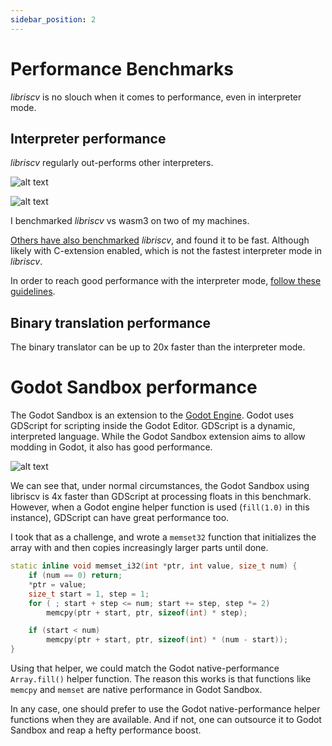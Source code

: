 ```yaml
---
sidebar_position: 2
---
```


# Performance Benchmarks

_libriscv_ is no slouch when it comes to performance, even in interpreter mode.

## Interpreter performance

_libriscv_ regularly out-performs other interpreters.

![alt text](/img/performance/CoreMark_1.0_Interpreted_wasm3_vs_interpreted_libriscv.png)

![alt text](/img/performance/STREAM_memory_wasm3_vs_libriscv_(no_SIMD).png)

I benchmarked _libriscv_ vs wasm3 on two of my machines.

[Others have also benchmarked](https://github.com/sysprog21/rv32emu/issues/288) _libriscv_, and found it to be fast. Although likely with C-extension enabled, which is not the fastest interpreter mode in _libriscv_.

In order to reach good performance with the interpreter mode, [follow these guidelines](https://github.com/libriscv/libriscv?tab=readme-ov-file#interpreter-performance-settings).


## Binary translation performance

The binary translator can be up to 20x faster than the interpreter mode.


# Godot Sandbox performance

The Godot Sandbox is an extension to the [Godot Engine](https://godotengine.org/). Godot uses GDScript for scripting inside the Godot Editor. GDScript is a dynamic, interpreted language. While the Godot Sandbox extension aims to allow modding in Godot, it also has good performance.

![alt text](/img/performance/100k-floats.png)

We can see that, under normal circumstances, the Godot Sandbox using libriscv is 4x faster than GDScript at processing floats in this benchmark. However, when a Godot engine helper function is used (`fill(1.0)` in this instance), GDScript can have great performance too.

I took that as a challenge, and wrote a `memset32` function that initializes the array with and then copies increasingly larger parts until done.
```cpp
static inline void memset_i32(int *ptr, int value, size_t num) {
	if (num == 0) return;
	*ptr = value;
	size_t start = 1, step = 1;
	for ( ; start + step <= num; start += step, step *= 2)
		memcpy(ptr + start, ptr, sizeof(int) * step);

	if (start < num)
		memcpy(ptr + start, ptr, sizeof(int) * (num - start));
}
```
Using that helper, we could match the Godot native-performance `Array.fill()` helper function. The reason this works is that functions like `memcpy` and `memset` are native performance in Godot Sandbox.

In any case, one should prefer to use the Godot native-performance helper functions when they are available. And if not, one can outsource it to Godot Sandbox and reap a hefty performance boost.
